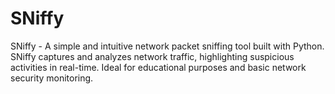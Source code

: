 # SNiffy
SNiffy - A simple and intuitive network packet sniffing tool built with Python. SNiffy captures and analyzes network traffic, highlighting suspicious activities in real-time. Ideal for educational purposes and basic network security monitoring.
